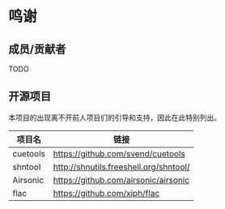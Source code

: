 # 鸣谢

## 成员/贡献者

TODO

## 开源项目

本项目的出现离不开前人项目们的引导和支持，因此在此特别列出。


| 项目名   | 链接                                   |
| -------- | -------------------------------------- |
| cuetools | https://github.com/svend/cuetools      |
| shntool  | http://shnutils.freeshell.org/shntool/ |
| Airsonic | https://github.com/airsonic/airsonic   |
| flac     | https://github.com/xiph/flac           |
